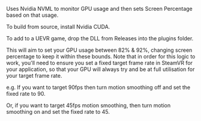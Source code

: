 Uses Nvidia NVML to monitor GPU usage and then sets Screen Percentage based on that usage.

To build from source, install Nvidia CUDA.

To add to a UEVR game, drop the DLL from Releases into the plugins folder.

This will aim to set your GPU usage between 82% & 92%, changing screen percentage to keep it within these bounds.
Note that in order for this logic to work, you'll need to ensure you set a fixed target frame rate in SteamVR for your application, so that your GPU will always try and be at full utilisation for your target frame rate.

e.g. If you want to target 90fps then turn motion smoothing off and set the fixed rate to 90.

Or, if you want to target 45fps motion smoothing, then turn motion smoothing on and set the fixed rate to 45.